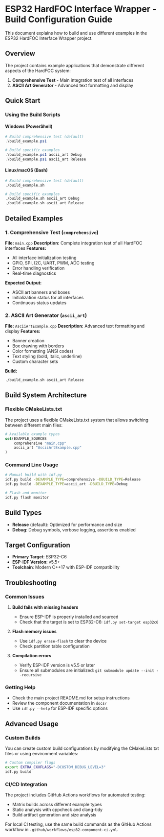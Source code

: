 # ESP32 HardFOC Interface Wrapper - Build Configuration Guide

This document explains how to build and use different examples in the ESP32 HardFOC Interface Wrapper project.

## Overview

The project contains example applications that demonstrate different aspects of the HardFOC system:

1. **Comprehensive Test** - Main integration test of all interfaces
2. **ASCII Art Generator** - Advanced text formatting and display

## Quick Start

### Using the Build Scripts

#### Windows (PowerShell)
```powershell
# Build comprehensive test (default)
.\build_example.ps1

# Build specific examples
.\build_example.ps1 ascii_art Debug
.\build_example.ps1 ascii_art Release
```

#### Linux/macOS (Bash)
```bash
# Build comprehensive test (default)
./build_example.sh

# Build specific examples
./build_example.sh ascii_art Debug
./build_example.sh ascii_art Release
```

## Detailed Examples

### 1. Comprehensive Test (`comprehensive`)
**File:** `main.cpp`
**Description:** Complete integration test of all HardFOC interfaces
**Features:**
- All interface initialization testing
- GPIO, SPI, I2C, UART, PWM, ADC testing
- Error handling verification
- Real-time diagnostics

**Expected Output:**
- ASCII art banners and boxes
- Initialization status for all interfaces
- Continuous status updates

### 2. ASCII Art Generator (`ascii_art`)
**File:** `AsciiArtExample.cpp`
**Description:** Advanced text formatting and display
**Features:**
- Banner creation
- Box drawing with borders
- Color formatting (ANSI codes)
- Text styling (bold, italic, underline)
- Custom character sets

**Build:**
```bash
./build_example.sh ascii_art Release
```

## Build System Architecture

### Flexible CMakeLists.txt

The project uses a flexible CMakeLists.txt system that allows switching between different main files:

```cmake
# Available example types
set(EXAMPLE_SOURCES
    comprehensive "main.cpp"
    ascii_art "AsciiArtExample.cpp"
)
```

### Command Line Usage

```bash
# Manual build with idf.py
idf.py build -DEXAMPLE_TYPE=comprehensive -DBUILD_TYPE=Release
idf.py build -DEXAMPLE_TYPE=ascii_art -DBUILD_TYPE=Debug

# Flash and monitor
idf.py flash monitor
```

## Build Types

- **Release** (default): Optimized for performance and size
- **Debug**: Debug symbols, verbose logging, assertions enabled

## Target Configuration

- **Primary Target**: ESP32-C6
- **ESP-IDF Version**: v5.5+
- **Toolchain**: Modern C++17 with ESP-IDF compatibility

## Troubleshooting

### Common Issues

1. **Build fails with missing headers**
   - Ensure ESP-IDF is properly installed and sourced
   - Check that the target is set to ESP32-C6: `idf.py set-target esp32c6`

2. **Flash memory issues**
   - Use `idf.py erase-flash` to clear the device
   - Check partition table configuration

3. **Compilation errors**
   - Verify ESP-IDF version is v5.5 or later
   - Ensure all submodules are initialized: `git submodule update --init --recursive`

### Getting Help

- Check the main project README.md for setup instructions
- Review the component documentation in `docs/`
- Use `idf.py --help` for ESP-IDF specific options

## Advanced Usage

### Custom Builds

You can create custom build configurations by modifying the CMakeLists.txt files or using environment variables:

```bash
# Custom compiler flags
export EXTRA_CXXFLAGS="-DCUSTOM_DEBUG_LEVEL=3"
idf.py build
```

### CI/CD Integration

The project includes GitHub Actions workflows for automated testing:
- Matrix builds across different example types
- Static analysis with cppcheck and clang-tidy  
- Build artifact generation and size analysis

For local CI testing, use the same build commands as the GitHub Actions workflow in `.github/workflows/esp32-component-ci.yml`.
